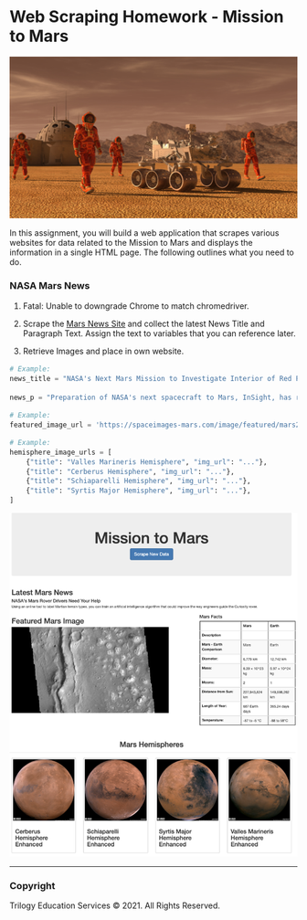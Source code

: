 # Web Scraping Homework - Mission to Mars

![mission_to_mars](Images/mission_to_mars.png)

In this assignment, you will build a web application that scrapes various websites for data related to the Mission to Mars and displays the information in a single HTML page. The following outlines what you need to do.

### NASA Mars News

1. Fatal: Unable to downgrade Chrome to match chromedriver.

2. Scrape the [Mars News Site](https://redplanetscience.com/) and collect the latest News Title and Paragraph Text. Assign the text to variables that you can reference later.

3. Retrieve Images and place in own website.


```python
# Example:
news_title = "NASA's Next Mars Mission to Investigate Interior of Red Planet"

news_p = "Preparation of NASA's next spacecraft to Mars, InSight, has ramped up this summer, on course for launch next May from Vandenberg Air Force Base in central California -- the first interplanetary launch in history from America's West Coast."
```

```python
# Example:
featured_image_url = 'https://spaceimages-mars.com/image/featured/mars2.jpg'
```


```python
# Example:
hemisphere_image_urls = [
    {"title": "Valles Marineris Hemisphere", "img_url": "..."},
    {"title": "Cerberus Hemisphere", "img_url": "..."},
    {"title": "Schiaparelli Hemisphere", "img_url": "..."},
    {"title": "Syrtis Major Hemisphere", "img_url": "..."},
]
```

![final_app_part1.png](Images/final_app.png)

- - -

### Copyright

Trilogy Education Services © 2021. All Rights Reserved.
